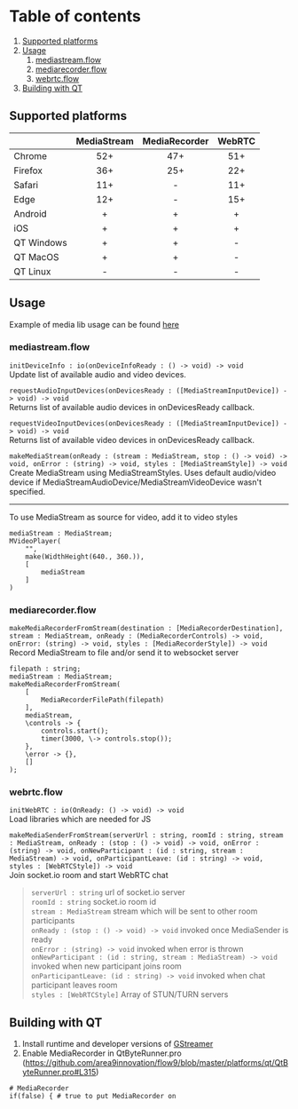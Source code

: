 # Table of contents

1. [Supported platforms](#supported-platforms)
2. [Usage](#usage)
   1. [mediastream.flow](#mediastreamflow)
   2. [mediarecorder.flow](#mediarecorderflow)
   3. [webrtc.flow](#webrtcflow)
3. [Building with QT](#building-with-qt)

## Supported platforms

|            | MediaStream | MediaRecorder | WebRTC |
|------------|:-----------:|:-------------:|:------:|
| Chrome     |52+          |47+            |51+     |
| Firefox    |36+          |25+            |22+     |
| Safari     |11+          |-              |11+     |
| Edge       |12+          |-              |15+     |
| Android    |+            |+              |+       |
| iOS        |+            |+              |+       |
| QT Windows |+            |+              |-       |
| QT MacOS   |+            |+              |-       |
| QT Linux   |-            |-              |-       |

## Usage
Example of media lib usage can be found [here](https://github.com/area9innovation/flow9/blob/master/lib/material/tests/test_mediastream.flow)

### mediastream.flow

`initDeviceInfo : io(onDeviceInfoReady : () -> void) -> void`  
 Update list of available audio and video devices.

`requestAudioInputDevices(onDevicesReady : ([MediaStreamInputDevice]) -> void) -> void`  
 Returns list of available audio devices in onDevicesReady callback.

`requestVideoInputDevices(onDevicesReady : ([MediaStreamInputDevice]) -> void) -> void`  
 Returns list of available video devices in onDevicesReady callback.

`makeMediaStream(onReady : (stream : MediaStream, stop : () -> void) -> void, onError : (string) -> void, styles : [MediaStreamStyle]) -> void`  
Create MediaStream using MediaStreamStyles.
Uses default audio/video device if MediaStreamAudioDevice/MediaStreamVideoDevice wasn't specified.

---

To use MediaStream as source for video, add it to video styles

```
mediaStream : MediaStream;
MVideoPlayer(
    "",
    make(WidthHeight(640., 360.)),
    [
        mediaStream
    ]
)
```

### mediarecorder.flow

`makeMediaRecorderFromStream(destination : [MediaRecorderDestination], stream : MediaStream, onReady : (MediaRecorderControls) -> void, onError: (string) -> void, styles : [MediaRecorderStyle]) -> void`  
Record MediaStream to file and/or send it to websocket server

```
filepath : string;
mediaStream : MediaStream;
makeMediaRecorderFromStream(
    [
        MediaRecorderFilePath(filepath)
    ],
    mediaStream,
    \controls -> {
        controls.start();
        timer(3000, \-> controls.stop());
    },
    \error -> {},
    []
);
```

### webrtc.flow

`initWebRTC : io(OnReady: () -> void) -> void`  
 Load libraries which are needed for JS

`makeMediaSenderFromStream(serverUrl : string, roomId : string, stream : MediaStream, onReady : (stop : () -> void) -> void, onError : (string) -> void, onNewParticipant : (id : string, stream : MediaStream) -> void, onParticipantLeave: (id : string) -> void, styles : [WebRTCStyle]) -> void`  
Join socket.io room and start WebRTC chat
>`serverUrl : string` url of socket.io server  
>`roomId : string` socket.io room id  
>`stream : MediaStream` stream which will be sent to other room participants  
>`onReady : (stop : () -> void) -> void` invoked once MediaSender is ready  
>`onError : (string) -> void` invoked when error is thrown  
>`onNewParticipant : (id : string, stream : MediaStream) -> void` invoked when new participant joins room  
>`onParticipantLeave: (id : string) -> void` invoked when chat participant leaves room  
>`styles : [WebRTCStyle]` Array of STUN/TURN servers

## Building with QT

1. Install runtime and developer versions of [GStreamer](https://gstreamer.freedesktop.org/data/pkg/)
2. Enable MediaRecorder in QtByteRunner.pro (<https://github.com/area9innovation/flow9/blob/master/platforms/qt/QtByteRunner.pro#L315>)

```
# MediaRecorder
if(false) { # true to put MediaRecorder on
```
